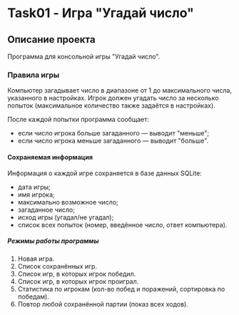 # Task01 - Игра "Угадай число"

## Описание проекта
Программа для консольной игры "Угадай число".

### Правила игры

Компьютер загадывает число в диапазоне от 1 до максимального числа, указанного в настройках.
Игрок должен угадать число за несколько попыток (максимальное количество также задаётся в настройках).

После каждой попытки программа сообщает:
* если число игрока больше загаданного — выводит "меньше";
* если число игрока меньше загаданного — выводит "больше".

#### Сохраняемая информация

Информация о каждой игре сохраняется в базе данных SQLite:
* дата игры;
* имя игрока;
* максимально возможное число;
* загаданное число;
* исход игры (угадал/не угадал);
* список всех попыток (номер, введённое число, ответ компьютера).

##### Режимы работы программы
1. Новая игра.
2. Список сохранённых игр.
3. Список игр, в которых игрок победил.
4. Список игр, в которых игрок проиграл.
5. Статистика по игрокам (кол-во побед и поражений, сортировка по победам).
6. Повтор любой сохранённой партии (показ всех ходов).